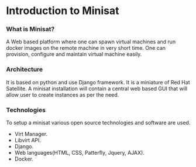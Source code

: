 # Introduction to Minisat

### What is Minisat?
A Web based platform where one can spawn virtual machines and run docker images on the remote machine in very short time.
One can provision, configure and maintain virtual machine easily.


### Architecture
It is based on python and use Django framework. It is a miniature of Red Hat Satellite. A minisat installation will contain a central web based GUI that will allow user to create instances as per the need.

### Technologies
To setup a minisat various open source technologies and software are used.
- Virt Manager.
- Libvirt API.
- Django.
- Web languages(HTML, CSS, Patterfly, Jquery, AJAX).
- Docker.

